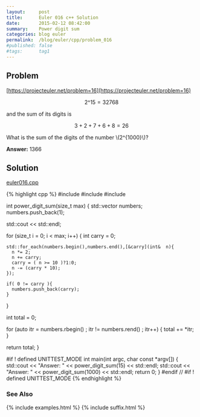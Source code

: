 ```yaml
---
layout:     post
title:      Euler 016 c++ Solution
date:       2015-02-12 08:42:00
summary:    Power digit sum
categories: blog euler
permalink:  /blog/euler/cpp/problem_016
#published: false
#tags:      tag1
---
```


## Problem

[https://projecteuler.net/problem=16](https://projecteuler.net/problem=16)

$$2\^{15} = 32768$$

and the sum of its digits is

$$3 + 2 + 7 + 6 + 8 = 26$$

What is the sum of the digits of the number \\(2\^{1000}\\)?

**Answer:** 1366

## Solution

[euler016.cpp](https://github.com/tvarley/euler/blob/master/cpp/src/euler016.cpp)

{% highlight cpp %}
#include <iostream>
#include <vector>
#include <sstream>

int power_digit_sum(size_t max)
{
  std::vector<int> numbers;
  numbers.push_back(1);

  std::cout << std::endl;

  for (size_t i = 0; i < max; i++) {
    int carry = 0;

    std::for_each(numbers.begin(),numbers.end(),[&carry](int&  n){
      n *= 2;
      n += carry;
      carry = ( n >= 10 )?1:0;
      n -= (carry * 10);
    });

    if( 0 != carry ){
      numbers.push_back(carry);
    }
  }

  int total = 0;

  for (auto itr = numbers.rbegin() ; itr != numbers.rend() ; itr++) {
    total += *itr;
  }

  return total;
}

#if ! defined UNITTEST_MODE
int main(int argc, char const *argv[]) {
  std::cout << "Answer: " << power_digit_sum(15) << std::endl;
  std::cout << "Answer: " << power_digit_sum(1000) << std::endl;
  return 0;
}
#endif // #if ! defined UNITTEST_MODE
{% endhighlight %}

### See Also
{% include examples.html %}
{% include suffix.html %}
